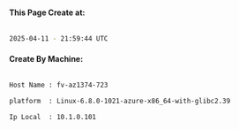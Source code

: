 
   
#### This Page Create at:

```bash

2025-04-11 - 21:59:44 UTC

```

#### Create By Machine:

```bash

Host Name : fv-az1374-723

platform  : Linux-6.8.0-1021-azure-x86_64-with-glibc2.39

Ip Local  : 10.1.0.101

```

